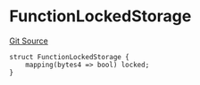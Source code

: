 # FunctionLockedStorage
[Git Source](https://github.com/nayms/contracts-v3/blob/ea2c06f70609c813d27d424e0330651d3c634d21/src/shared/AppStorage.sol)


```solidity
struct FunctionLockedStorage {
    mapping(bytes4 => bool) locked;
}
```

